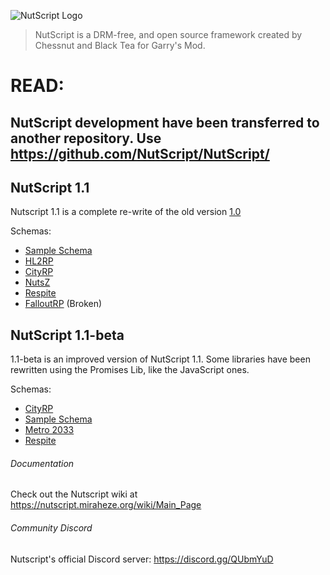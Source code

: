 ![NutScript Logo](https://static.miraheze.org/nutscriptwiki/2/26/Nutscript.png)
>NutScript is a DRM-free, and open source framework created by Chessnut and Black Tea for Garry's Mod.

# READ:
## NutScript development have been transferred to another repository. Use https://github.com/NutScript/NutScript/

## NutScript 1.1
Nutscript 1.1 is a complete re-write of the old version [1.0](https://github.com/rebel1324/NutScript/tree/master)

Schemas:
  - [Sample Schema](https://github.com/rebel1324/Sample-Schema-1.1)
  - [HL2RP](https://github.com/Chessnut/hl2rp)
  - [CityRP](https://github.com/rebel1324/CityRP)
  - [NutsZ](https://github.com/rebel1324/NutsZ)
  - [Respite](https://github.com/Chancerawr/respite)
  - [FalloutRP](https://github.com/vingard/falloutrp) (Broken)

## NutScript 1.1-beta
1.1-beta is an improved version of NutScript 1.1. Some libraries have been rewritten using the Promises Lib, like the JavaScript ones.

Schemas:
  - [CityRP](https://github.com/rebel1324/CityRP/tree/1.1-beta)
  - [Sample Schema](https://github.com/ts-co/sample-schema)
  - [Metro 2033](https://github.com/ts-co/Metro-2033)
  - [Respite](https://github.com/Chancerawr/respite/tree/Beta)

###### Documentation
Check out the Nutscript wiki at https://nutscript.miraheze.org/wiki/Main_Page

###### Community Discord
Nutscript's official Discord server: https://discord.gg/QUbmYuD

